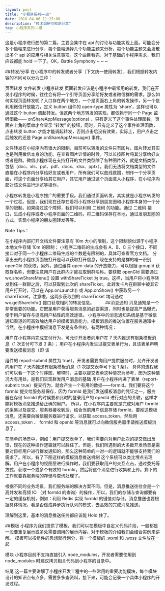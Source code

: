 ```yaml
---
layout: post
title: "小程序系列——进"
date: 2018-04-06 11:25:06 
description: "技术调研与知识分享"
tag: 小程序系列——进
---
```

   这是小程序进行曲的第二篇，主要会集中在 api 的讨论与功能实现上面。可能会分多个篇幅来进行分享，每个篇幅选择几个功能主题来分析，每个功能主题又会发散出多个 api 的应用与相关注意事项。这个曲目看完，对于基础的小程序需求，我们应该都能 hold 一下了。OK，Battle Symphony ~ ~ ~


##转发/分享
  在小程序中的转发或者分享（下文统一使用转发），我们根据转发内容的不同可以分为三种：

页面转发
文件转发
小程序转发
   页面转发应该是小程序中最常用的转发，我们在开发小程序的时候，往往会有将一个引导页面分享给好友或者微信群的需求。那么如何实现页面转发呢？入口存在两个地方，一个是页面右上角的转发操作，另一个是利用微信开放能力，定义 button 组件的 open-type 属性为 ‘share’，这样也可以通过这个 button 调起转发。但这两个地方转发的实现，都依赖于同一个 Page 监听函数—— onShareAppMessage(options) ，只有定义了这个事件处理函数，页面右上角的菜单才会显示 “转发” 的按钮，同时，只有定义了这个事件处理函数，点击转发 button 才能才能调起转发，否则点击后没有效果，实际上，用户点击之后触发的还是 Page.onShareAppMessage() 事件。

  文件转发在小程序内有很大的限制，目前可以转发的文件只有图片。图片转发其实也是利用微信本身的功能。在查看图片详情的时候，可以长按图片将其分享给好友或者是群。微信小程序现在支持打开的文件类型除了各种图片外，就是文档类型，包括（doc、xls、ppt、pdf、docx、xlsx、pptx）。我们无法将文档类型的文件直接在小程序内分享给好友或者用户，所有我们可以曲线救国，制作一个分享页面，将这个页面分享给其它用户，其它用户通过这个页面进入小程序，在小程序内部对该文件进行浏览等操作。

  小程序转发是小程序推广的重要手段。我们通过页面转发，其实就是小程序转发的一个过程。但是，我们现在还存在着将小程序分享到朋友圈和小程序本身的一个分享的限制。如果绕过这个障碍，我们可以利用 二维码 的功能。通过 二维码 接口，生成小程序或者小程序页面的二维码，将二维码保存在本地，通过发朋友圈的方式，实现小程序的朋友圈转发等等。

Note Tips：

  在小程序内部打开文档文件要注意有 10m 大小的限制，这个限制貌似源于小程序本地文件存储 10m 的限制；
小程序二维码的生成会有 A、B、C 三个接口，不同接口对于同一个小程序二维码生成的个数是有限制的，具体可查看官方文档。
分享出去的小程序页面被打开是可以获取打开信息，现在支持的是群的唯一识别 openGId 的获取，另外，通过组件 open-data 的开放能力，可以根据 groupId 获取群名称，但要注意用户在此群内才能拉取到群名称。要获取 openGId 需要通过 wx.showShareMenu() 设置 withShareTicket 为 true。这样，当用户将小程序转发到任一群聊之后，可以获取到此次的 shareTicket，此转发卡片在群聊中被其它用户打开时，可以在 App.onLaunch() 或 App.onShow() 中获取另一个 shareTicket。注意啦，这两步获取到的 shareTicket 均可通过 wx.getShareInfo() 接口获取相同的转发信息。
　　
##消息通知
  消息通知是一个非常重要的功能。它既是用户获得服务消息的必要渠道，同时也是提高产品曝光，便于用户留存与提高用户粘性的高效途径。 
小程序中的消息通知系统是基于微信通知渠道的可高效触达用户的模板消息能力。模板消息的推送位置在服务通知中
当然，在小程序中模板消息下发是有条件的。有两种情况：

  用户在小程序内完成支付行为，可允许开发者向用户在 7 天内推送有限条模板消息（1 次支付可下发 3 条）；
用户在小程序内发生过提交表单行为，且该表单声明要发送模板消息（即 该 <form/>组件的 report-submit 属性为 true），开发者需要向用户提供服务时，允许开发者向用户在 7 天内推送有限条模板消息（1 次提交表单可下发 1 条）。
具体的流程我们可以看一下这个时序图，解释时，主要以提交表单这种情况为参考，因为这种情况大有用处，是我们实现群发用户消息的基础
用户在小程序内进了表单（report-submit: true）提交行为，就会产生一个有用的数据——formId。我们要将这个 formId 提交给服务器保存，因为 formId 是我们发送模板消息的凭证之一。服务器在存储 formId 的时候要和此时的登录用户的 openId 进行对应的关联，这样才能将模板消息推送给正确的用户。 
所以，在小程序内主要就是完成对用户 formId 的采集以及提交，服务器接收到后，结合当前用户信息存储 formId。要推送模板消息，还需要向微信服务器进行请求，以获取 access_token，然后用 access_token 、 formId 和 openId 等消息就可以向微信服务器申请推送模板消息了。

  在简单的场景中，例如：用户提交表单了，我们需要向对用户此次的提交做出反馈，现在的这种操作逻辑就可以胜任了。但是，我们所遇到的大多数开发场景是需要对目标用户进行群发通知的，那么这种简单的一对一的逻辑就不能够支持我们的需求了。所以，有了下图这样的模板消息推送机制
这个系统可以类比埋点去理解。用户在小程序的视图层进行操作时，我们要获取用户的交互点击，通过委托等方式，获取一个或多个有效的 formId，然后将这个消息进行收集和上传。剩下的工作就要靠服务端的存储与查询处理了。
 
   根据不同的业务场景，我们服务端的解决方案不同。但是，消息推送往往会是一个高并发和高频 IO （对 formId 的查询）的操作，所以，我们的存储与查询都要有一定的缓存机制，例如：利用 Redis 实现 formId 的键值对存储。消息推送也要根据具体情况，看是否做成异步执行队列的模式，去高效的完成消息推送。

理解到这里，基本的消息推送任务都应该能 Hold 住了。

##模板
  小程序为我们提供了模板，我们可以在模板中自定义代码片段，一般都是一段要重复展示或多处需要调用的展示内容。对于模板的介绍我们会结合实例来讲解。 
模板可以按组件的思想就行划分，将一个模板的 .wxml 和 .wxss 文件放在一起



 模块
  小程序目前不支持直接引入 node_modules，开发者需要使用到 node_modules 时建议拷贝相关代码到小程序的目录中。

结尾
  这一篇主要讲解了小程序开发工程中的一些常用的重要功能模块，每个模块设计的知识点有点多，需要多多查资料，接下来，可能会记录一个具体小程序的开发过程。

